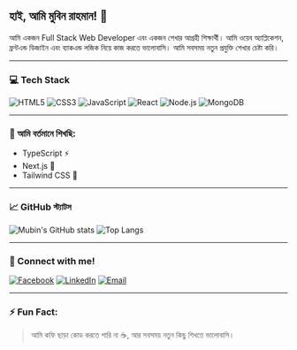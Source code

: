 ## হাই, আমি মুবিন রাহমান! 👋

আমি একজন Full Stack Web Developer এবং একজন শেখার আগ্রহী শিক্ষার্থী। আমি ওয়েব অ্যাপ্লিকেশন, ফ্রন্টএন্ড ডিজাইন এবং ব্যাকএন্ড লজিক নিয়ে কাজ করতে ভালোবাসি। আমি সবসময় নতুন প্রযুক্তি শেখার চেষ্টা করি।

---

### 💻 Tech Stack

<p>
  <img alt="HTML5" src="https://img.shields.io/badge/HTML-E34F26?style=for-the-badge&logo=html5&logoColor=white" />
  <img alt="CSS3" src="https://img.shields.io/badge/CSS-1572B6?style=for-the-badge&logo=css3&logoColor=white" />
  <img alt="JavaScript" src="https://img.shields.io/badge/JavaScript-F7DF1E?style=for-the-badge&logo=javascript&logoColor=black" />
  <img alt="React" src="https://img.shields.io/badge/React-20232A?style=for-the-badge&logo=react&logoColor=61DAFB" />
  <img alt="Node.js" src="https://img.shields.io/badge/Node.js-339933?style=for-the-badge&logo=nodedotjs&logoColor=white" />
  <img alt="MongoDB" src="https://img.shields.io/badge/MongoDB-4EA94B?style=for-the-badge&logo=mongodb&logoColor=white" />
</p>

---

### 🌱 আমি বর্তমানে শিখছি:
- TypeScript ⚡
- Next.js 🚀
- Tailwind CSS 🌈

---

### 📈 GitHub স্ট্যাটস

![Mubin's GitHub stats](https://github-readme-stats.vercel.app/api?username=mubinrahman2004&show_icons=true&theme=radical)
![Top Langs](https://github-readme-stats.vercel.app/api/top-langs/?username=mubinrahman2004&layout=compact&theme=radical)

---

### 🤝 Connect with me!

[![Facebook](https://img.shields.io/badge/Facebook-blue?style=for-the-badge&logo=facebook&logoColor=white)](https://facebook.com/your-profile)
[![LinkedIn](https://img.shields.io/badge/LinkedIn-blue?style=for-the-badge&logo=linkedin&logoColor=white)](https://linkedin.com/in/your-profile)
[![Email](https://img.shields.io/badge/Gmail-D14836?style=for-the-badge&logo=gmail&logoColor=white)](mailto:mubin@example.com)

---

### ⚡ Fun Fact:
> আমি কফি ছাড়া কোড করতে পারি না ☕, আর সবসময় নতুন কিছু শিখতে ভালোবাসি।

